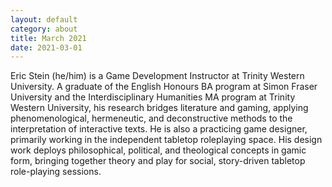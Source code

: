 ```yaml
---
layout: default
category: about
title: March 2021
date: 2021-03-01
---
```


Eric Stein (he/him) is a Game Development Instructor at Trinity Western University. A graduate of the English Honours BA program at Simon Fraser University and the Interdisciplinary Humanities MA program at Trinity Western University, his research bridges literature and gaming, applying phenomenological, hermeneutic, and deconstructive methods to the interpretation of interactive texts. He is also a practicing game designer, primarily working in the independent tabletop roleplaying space. His design work deploys philosophical, political, and theological concepts in gamic form, bringing together theory and play for social, story-driven tabletop role-playing sessions.
